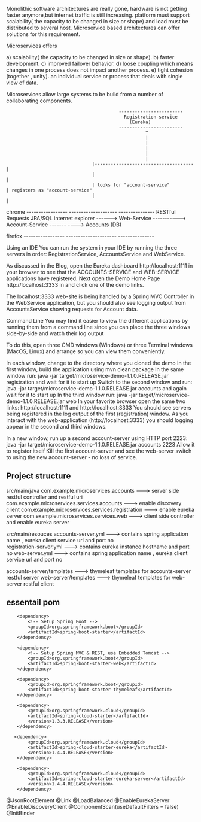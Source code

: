 Monolithic software architectures are really gone, hardware is not getting faster anymore,but internet traffic is still increasing.
platform must support scalability( the capacity to be changed in size or shape) and load must be distributed to several host.
Microservice based architectures can offer solutions for this requirement.

Microservices offers

a) scalability( the capacity to be changed in size or shape).
b) faster development.
c) improved failover behavior.
d) loose coupling which means changes in one process does not impact another process.
e) tight cohesion (together , unity). an individual service or process that deals with single view of data.

Microservices allow large systems to be build from a number of collaborating components.


                                              ------------------------
												Registration-service    
                                                  (Eureka)
                                              ------------------------
                                                        ^
                                                        |
                                                        |														
                                                        |
                                                        |
                                                        |
                                    |-------------------------------------|
                                    |                                     |
                                    | looks for "account-service"         | registers as "account-service"
                                    |                                     |
chrome                      -----------------                     --------------------                  ---------------
                                               RESTful Requests                            JPA/SQL
internet explorer  ------>   Web-Service      ----------->           Account-Service     ------- ---->     Accounts (DB)

firefox                     -----------------                    ---------------------                  ---------------




Using an IDE
You can run the system in your IDE by running the three servers in order: RegistrationService, AccountsService and WebService.

As discussed in the Blog, open the Eureka dashboard http://localhost:1111 in your browser to see that the ACCOUNTS-SERVICE and WEB-SERVICE applications have registered. Next open the Demo Home Page http://localhost:3333 in and click one of the demo links.

The localhost:3333 web-site is being handled by a Spring MVC Controller in the WebService application, but you should also see logging output from AccountsService showing requests for Account data.

Command Line
You may find it easier to view the different applications by running them from a command line since you can place the three windows side-by-side and watch their log output

To do this, open three CMD windows (Windows) or three Terminal windows (MacOS, Linux) and arrange so you can view them conveniently.

In each window, change to the directory where you cloned the demo
In the first window, build the application using mvn clean package
In the same window run: java -jar target/microservice-demo-1.1.0.RELEASE.jar registration and wait for it to start up
Switch to the second window and run: java -jar target/microservice-demo-1.1.0.RELEASE.jar accounts and again wait for it to start up
In the third window run: java -jar target/microservice-demo-1.1.0.RELEASE.jar web
In your favorite browser open the same two links: http://localhost:1111 and http://localhost:3333
You should see servers being registered in the log output of the first (registration) window. As you interact with the web-application (http://localhost:3333) you should logging appear in the second and third windows.

In a new window, run up a second account-server using HTTP port 2223:
java -jar target/microservice-demo-1.1.0.RELEASE.jar accounts 2223
Allow it to register itself
Kill the first account-server and see the web-server switch to using the new account-server - no loss of service.




Project structure
-------------------
src/main/java
 com.example.microservices.accounts              ---> server side restful controller and restful uri
 com.example.microservices.services.accounts     ---> enable discovery client
 com.example.microservices.services.registration ---> enable eureka server
 com.example.microservices.services.web          ---> client side controller and enable eureka server
 
src/main/resouces
 accounts-server.yml                             ---> contains spring application name , eureka client service url and port no  
 registration-server.yml                         ---> contains eureka instance hostname and port no
 web-server.yml                                  ---> contains spring application name , eureka client service url and port no

 accounts-server/templates                       ---> thymeleaf templates for accounts-server restful server
 web-server/templates                            ---> thymeleaf templates for web-server restful client
 
 
essentail pom
--------------

		<dependency>
			<!-- Setup Spring Boot -->
			<groupId>org.springframework.boot</groupId>
			<artifactId>spring-boot-starter</artifactId>
		</dependency>

		<dependency>
			<!-- Setup Spring MVC & REST, use Embedded Tomcat -->
			<groupId>org.springframework.boot</groupId>
			<artifactId>spring-boot-starter-web</artifactId>
		</dependency>

		<dependency>
			<groupId>org.springframework.boot</groupId>
			<artifactId>spring-boot-starter-thymeleaf</artifactId>
		</dependency>
		
		<dependency>
		    <groupId>org.springframework.cloud</groupId>
		    <artifactId>spring-cloud-starter</artifactId>
		    <version>1.3.3.RELEASE</version>
		</dependency>

       <dependency>
		    <groupId>org.springframework.cloud</groupId>
		    <artifactId>spring-cloud-starter-eureka</artifactId>
		    <version>1.4.4.RELEASE</version>
		</dependency>
	
  		<dependency>
		    <groupId>org.springframework.cloud</groupId>
		    <artifactId>spring-cloud-starter-eureka-server</artifactId>
		    <version>1.4.4.RELEASE</version>
		</dependency>
		
 
 
 
 
 
 
 
 


@JsonRootElement
@Link
@LoadBalanced
@EnableEurekaServer
@EnableDiscoveryClient
@ComponentScan(useDefaultFilters = false)
@InitBinder


